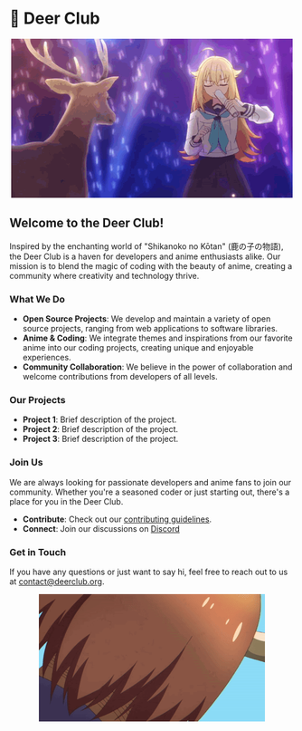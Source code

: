 

# 🦌 Deer Club

<div align="center">
 
![Deer Club Banner](../assets/dance.gif)

<div align="start">
 
## Welcome to the Deer Club!

Inspired by the enchanting world of "Shikanoko no Kōtan" (鹿の子の物語), the Deer Club is a haven for developers and anime enthusiasts alike. Our mission is to blend the magic of coding with the beauty of anime, creating a community where creativity and technology thrive.

### What We Do

- **Open Source Projects**: We develop and maintain a variety of open source projects, ranging from web applications to software libraries.
- **Anime & Coding**: We integrate themes and inspirations from our favorite anime into our coding projects, creating unique and enjoyable experiences.
- **Community Collaboration**: We believe in the power of collaboration and welcome contributions from developers of all levels.

### Our Projects

- **Project 1**: Brief description of the project.
- **Project 2**: Brief description of the project.
- **Project 3**: Brief description of the project.

### Join Us

We are always looking for passionate developers and anime fans to join our community. Whether you're a seasoned coder or just starting out, there's a place for you in the Deer Club.

- **Contribute**: Check out our [contributing guidelines](https://link-to-contributing-guidelines).
- **Connect**: Join our discussions on [Discord](https://discord.gg/YpWDPcKC) 

### Get in Touch

If you have any questions or just want to say hi, feel free to reach out to us at [contact@deerclub.org](mailto:tranquangsang12.7@gmail.com).

<div align="center">
 
![](../assets/nokotan.gif)
